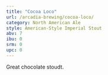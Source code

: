 ```yaml
---
title: "Cocoa Loco"
url: /arcadia-brewing/cocoa-loco/
category: North American Ale
style: American-Style Imperial Stout
abv: 7
ibu: 0
srm: 0
upc: 0
---
```

Great chocolate stoudt.
